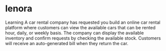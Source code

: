 # lenora
Learning
A car rental company has requested you build an online car rental platform where customers can view the available cars that can be rented hour, daily, or weekly basis. The company can display the available inventory and confirm requests by checking the available stock. Customers will receive an auto-generated bill when they return the car.
